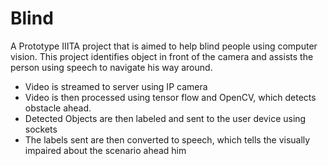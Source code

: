 # Blind
A Prototype IIITA project that is aimed to help blind people using computer vision.
This project identifies object in front of the camera and assists the person using speech to navigate his way around.

- Video is streamed to server using IP camera
- Video is then processed using tensor flow and OpenCV, which detects obstacle ahead.
- Detected Objects are then labeled and sent to the user device using sockets
- The labels sent are then converted to speech, which tells the visually impaired about the scenario ahead him 
